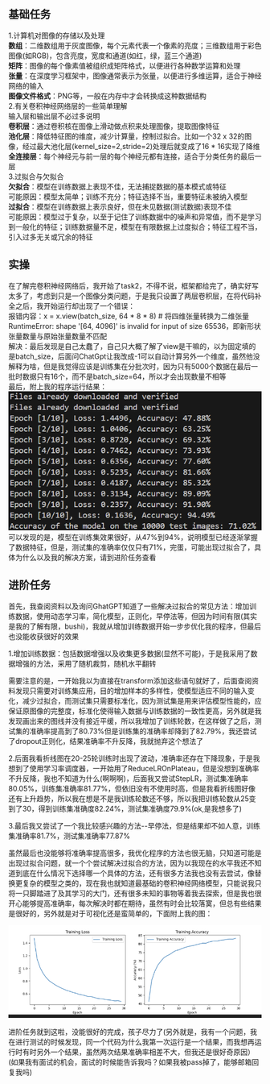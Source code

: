 ## 基础任务  
1.计算机对图像的存储以及处理  
**数组**：二维数组用于灰度图像，每个元素代表一个像素的亮度；三维数组用于彩色图像(如RGB)，包含亮度，宽度和通道(如红，绿，蓝三个通道)  
**矩阵**：图像的每个像素值被组织成矩阵格式，以便进行各种数学运算和处理  
**张量**：在深度学习框架中，图像通常表示为张量，以便进行多维运算，适合于神经网络的输入  
**图像文件格式**：PNG等，一般在内存中才会转换成这种数据结构  
2.有关卷积神经网络层的一些简单理解  
输入层和输出层不必过多说明  
**卷积层**：通过卷积核在图像上滑动做点积来处理图像，提取图像特征  
**池化层**：降低特征图的维度，减少计算量，控制过拟合。比如一个32 x 32的图像，经过最大池化层(kernel_size=2,stride=2)处理后就变成了16 * 16实现了降维  
**全连接层**：每个神经元与前一层的每个神经元都有连接，适合于分类任务的最后一层  
3.过拟合与欠拟合  
**欠拟合**：模型在训练数据上表现不佳，无法捕捉数据的基本模式或特征  
可能原因：模型太简单；训练不充分；特征选择不当，重要特征未被纳入模型  
**过拟合**：模型在训练数据上表示良好，但在未见数据(测试数据)表现不佳  
可能原因：模型过于复杂，以至于记住了训练数据中的噪声和异常值，而不是学习到一般化的特征；训练数据量不足，模型在有限数据上过度拟合；特征工程不当，引入过多无关或冗余的特征  

## 实操  
在了解完卷积神经网络后，我开始了task2，不得不说，框架都给完了，确实好写太多了，考虑到只是一个图像分类问题，于是我只设置了两层卷积层，在将代码补全之后，我开始运行却出现了一个错误：  
报错内容：x = x.view(batch_size, 64 * 8 * 8)  # 将四维张量转换为二维张量
RuntimeError: shape '[64, 4096]' is invalid for input of size 65536，即新形状张量数量与原始张量数量不匹配  
解决：最后发现是自己太蠢了，自己只大概了解了view是干嘛的，以为固定填的是batch_size，后面问ChatGpt让我改成-1可以自动计算另外一个维度，虽然他没解释为啥，但是我觉得应该是训练集在分批次时，因为只有5000个数据在最后一批时数据只有16个，而不是batch_size=64，所以才会出现数量不相等  
最后，附上我的程序运行结果：  
![task2](./task2.png)  
可以发现的是，模型在训练集效果很好，从47%到94%，说明模型已经逐渐掌握了数据特征，但是，测试集的准确率仅仅只有71%，完蛋，可能出现过拟合了，具体为什么以及我的解决方案，请到进阶任务查看  

## 进阶任务  
首先，我查阅资料以及询问GhatGPT知道了一些解决过拟合的常见方法：增加训练数据，使用动态学习率，简化模型，正则化，早停法等，但因为时间有限(其实是我的了解有限，bushi)，我就从增加训练数据开始一步步优化我的程序，但最后也没能收获很好的效果

1.增加训练数据：包括数据增强以及收集更多数据(显然不可能)，于是我采用了数据增强的方法，采用了随机裁剪，随机水平翻转

需要注意的是，一开始我以为直接在transform添加这些语句就好了，后面查阅资料发现只需要对训练集应用，目的增加样本的多样性，使模型适应不同的输入变化，减少过拟合，而测试集只需要标准化，因为测试集是用来评估模型性能的，应保证原图像的完整度，标准化使得输入数据与训练数据的一致性更高，另外就是我发现画出来的图线并没有接近平缓，所以我增加了训练轮数，在这样做了之后，测试集的准确率提高到了80.73%但是训练集的准确率却降到了82.79%，我还尝试了dropout正则化，结果准确率不升反降，我就抛弃这个想法了

2.后面我看折线图在20-25轮训练时出现了波动，准确率还存在下降现象，于是我想到了使用学习率调度器，一开始用了ReduceLROnPlateau，但是没想到准确率不升反降，我也不知道为什么(啊啊啊)，后面我又尝试StepLR，测试集准确率80.05%，训练集准确率81.77%，但依旧没有不使用时高，但是我看折线图好像还有上升趋势，所以我在想是不是我训练轮数还不够，所以我把训练轮数从25变到了30，得到训练集准确度82.24%，测试集准确度79.9%(ok,是我想多了)

3.最后我又尝试了一个我比较感兴趣的方法--早停法，但是结果却不如人意，训练集准确率81.7%，测试集准确率77.87%

虽然最后也没能够将准确率提高很多，我优化程序的方法也很无脑，只知道可能是出现过拟合问题，就一个个尝试解决过拟合的方法，因为以我现在的水平我还不知道到底在什么情况下选择哪一个具体的方法，还有很多方法我也没有去尝试，像替换更复杂的模型之类的，现在我也就知道最基础的卷积神经网络模型，只能说我只将一只脚踏进了及其学习的大门，还有很多未知的事物等着我去探索，但是我也很开心能够提高准确率，每次解决时都在期待，虽然有时会比较落寞，但总有些结果是很好的，另外就是对于可视化还是蛮简单的，下面附上我的图：

![task_extra](./task_extra.png)

进阶任务就到这啦，没能很好的完成，孩子尽力了(另外就是，我有一个问题，我在进行测试的时候发现，同一个代码为什么我第一次运行是一个结果，而我想再运行时有时另外一个结果，虽然两次结果准确率相差不大，但我还是很好奇原因）(如果我有面试的机会，面试的时候能告诉我吗？如果我被pass掉了，能够邮箱回复我吗)
